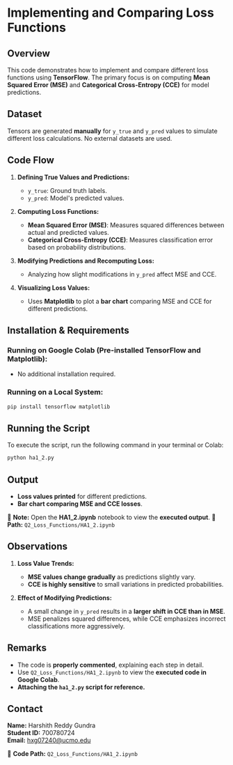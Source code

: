 # Implementing and Comparing Loss Functions

## Overview
This code demonstrates how to implement and compare different loss functions using **TensorFlow**. The primary focus is on computing **Mean Squared Error (MSE)** and **Categorical Cross-Entropy (CCE)** for model predictions.

## Dataset
Tensors are generated **manually** for `y_true` and `y_pred` values to simulate different loss calculations. No external datasets are used.

## Code Flow

1. **Defining True Values and Predictions:**
   - `y_true`: Ground truth labels.
   - `y_pred`: Model's predicted values.

2. **Computing Loss Functions:**
   - **Mean Squared Error (MSE)**: Measures squared differences between actual and predicted values.
   - **Categorical Cross-Entropy (CCE)**: Measures classification error based on probability distributions.

3. **Modifying Predictions and Recomputing Loss:**
   - Analyzing how slight modifications in `y_pred` affect MSE and CCE.

4. **Visualizing Loss Values:**
   - Uses **Matplotlib** to plot a **bar chart** comparing MSE and CCE for different predictions.

## Installation & Requirements

### Running on **Google Colab** (Pre-installed TensorFlow and Matplotlib):
- No additional installation required.

### Running on a **Local System**:
```sh
pip install tensorflow matplotlib
```

## Running the Script
To execute the script, run the following command in your terminal or Colab:
```sh
python ha1_2.py
```

## Output

- **Loss values printed** for different predictions.
- **Bar chart comparing MSE and CCE losses**.

📌 **Note:** Open the **HA1_2.ipynb** notebook to view the **executed output**.
📍 **Path:** `Q2_Loss_Functions/HA1_2.ipynb`

## Observations

1. **Loss Value Trends:**
   - **MSE values change gradually** as predictions slightly vary.
   - **CCE is highly sensitive** to small variations in predicted probabilities.

2. **Effect of Modifying Predictions:**
   - A small change in `y_pred` results in a **larger shift in CCE than in MSE**.
   - MSE penalizes squared differences, while CCE emphasizes incorrect classifications more aggressively.

## Remarks
- The code is **properly commented**, explaining each step in detail.
- Use `Q2_Loss_Functions/HA1_2.ipynb` to view the **executed code in Google Colab**.
- **Attaching the `ha1_2.py` script for reference.**

## Contact
**Name:** Harshith Reddy Gundra  
**Student ID:** 700780724  
**Email:** hxg07240@ucmo.edu  

📍 **Code Path:** `Q2_Loss_Functions/HA1_2.ipynb`

